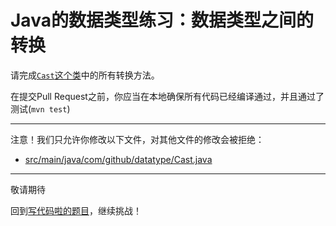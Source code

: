 # Java的数据类型练习：数据类型之间的转换

请完成[`Cast`这个类](https://github.com/hcsp/data-type-casts/blob/master/src/main/java/com/github/datatype/Cast.java)中的所有转换方法。

在提交Pull Request之前，你应当在本地确保所有代码已经编译通过，并且通过了测试(`mvn test`)

-----
注意！我们只允许你修改以下文件，对其他文件的修改会被拒绝：
- [src/main/java/com/github/datatype/Cast.java](https://github.com/hcsp/data-type-casts/blob/master/src/main/java/com/github/datatype/Cast.java)
-----


敬请期待

回到[写代码啦的题目](https://xiedaimala.com/tasks/316bb6cc-6aa6-4dac-85e4-ce1c01b72c83/quizzes/6deff641-d53b-485b-9253-614655e16f3b)，继续挑战！
